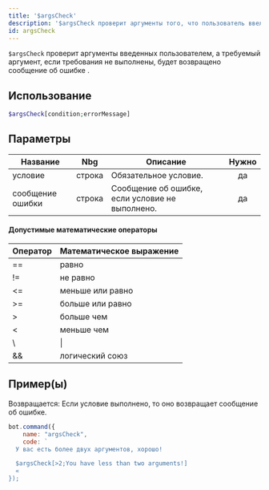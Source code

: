 ```yaml
---
title: '$argsCheck'
description: '$argsCheck проверит аргументы того, что пользователь ввел и что нужно, если требования не были выполнены, он вернет сообщение об ошибке.'
id: argsCheck
---
```


`$argsCheck` проверит аргументы введенных пользователем, а требуемый аргумент, если требования не выполнены, будет возвращено сообщение об ошибке .

## Использование

```php
$argsCheck[condition;errorMessage]
```

## Параметры

| Название         | Nbg    | Описание                                        | Нужно |
| ---------------- | ------ | ----------------------------------------------- |:-----:|
| условие          | строка | Обязательное условие.                           |  да   |
| сообщение ошибки | строка | Сообщение об ошибке, если условие не выполнено. |  да   |

#### Допустимые математические операторы

| Оператор | Математическое выражение |
| -------- | ------------------------ |
| ==       | равно                    |
| !=       | не равно                 |
| <=       | меньше или равно         |
| \>=     | больше или равно         |
| \>      | больше чем               |
| <        | меньше чем               |
| \       | \| | логический ИЛИ     |
| &&       | логический союз          |

## Пример(ы)

Возвращается: Если условие выполнено, то оно возвращает сообщение об ошибке.

```javascript
bot.command({
    name: "argsCheck",
    code: `
  У вас есть более двух аргументов, хорошо!

  $argsCheck[>2;You have less than two arguments!]
  «
});
```
